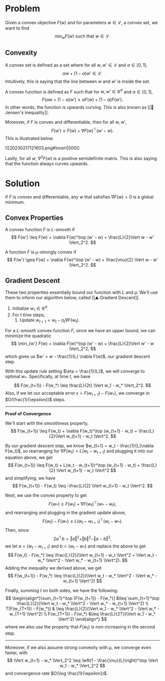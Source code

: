 # Problem
Given a convex objective $F(w)$ and for parameters $w \in \mathcal{L}$, a convex set, we want to find 
$$
\min_w F(w) \text{ such that } w \in \mathcal{L}.
$$

## Convexity
A convex set is defined as a set where for all $w, w' \in \mathcal{L}$ and $\alpha \in [0, 1]$, 
$$
\alpha w + (1 - \alpha)w' \in \mathcal{L}.
$$
 Intuitively, this is saying that the line between $w$ and $w'$ is inside the set.

A convex function is defined as $F$ such that for $w, w' \in \mathbb{R}^d$ and $\alpha \in [0, 1]$, 
$$
F(\alpha w + (1 - \alpha)w') \leq \alpha F(w) + (1 - \alpha)F(w').
$$
 In other words, the function is upwards curving. This is also known as [[🌈 Jensen's Inequality]].

Moreover, if $F$ is convex and differentiable, then for all $w, w'$, 
$$
F(w') \geq F(w) + \nabla F(w)^\top (w' - w).
$$
 This is illustrated below.

![[20230217121603.png#invert|500]]

Lastly, for all $w$, $\nabla^2 F(w)$ is a positive semidefinite matrix. This is also saying that the function always curves upwards.

# Solution
If $F$ is convex and differentiable, any $w$ that satisfies $\nabla F(w) = 0$ is a global minimum.

## Convex Properties
A convex function $F$ is $L$-smooth if 
$$
F(w') \leq F(w) + \nabla F(w)^\top (w' - w) + \frac{L}{2}\Vert w - w' \Vert_2^2.
$$


A function $F$ is $\mu$-strongly convex if 
$$
F(w') \geq F(w) + \nabla F(w)^\top (w' - w) + \frac{\mu}{2} \Vert w - w' \Vert_2^2.
$$


## Gradient Descent
These two properties essentially bound our function with $L$ and $\mu$. We'll use them to inform our algorithm below, called [[⛰️ Gradient Descent]].

1. Initialize $w_1 \in \mathbb{R}^d$.
2. For $t$ time steps,
	1. Update $w_{t+1} = w_t - \eta_t\nabla F(w_t)$.

For a $L$-smooth convex function $F$, since we have an upper bound, we can minimize the quadratic 
$$
\min_{w'} F(w) + \nabla F(w)^\top (w' - w) + \frac{L}{2}\Vert w' - w \Vert_2^2,
$$
 which gives us $w' = w - \frac{1}{L} \nabla F(w)$, our gradient descent step.

With this update rule setting $\eta = \frac{1}{L}$, we will converge to optimal $w_*$. Specifically, at time $t$, we have 
$$
F(w_{t+1}) - F(w_*) \leq \frac{L}{2t} \Vert w_1 - w_* \Vert_2^2.
$$
 Also, if we let our acceptable error $\epsilon = F(w_{t+1}) - F(w_*)$, we converge in $O(\frac{1}{\epsilon})$ steps.

---
**Proof of Convergence**

We'll start with the smoothness property, 
$$
F(w_{t+1}) \leq F(w_t) + \nabla F(w_t)^\top (w_{t+1} - w_t) + \frac{L}{2}\Vert w_{t+1} - w_t \Vert^2.
$$


By our gradient descent step, we know $w_{t+1} = w_t - \frac{1}{L}\nabla F(w_t)$, so rearranging for $\nabla F(w_t) = L(w_t - w_{t+1})$ and plugging it into our equation above, we get 
$$
F(w_{t+1}) \leq F(w_t) + L(w_t - w_{t+1})^\top (w_{t+1} - w_t) + \frac{L}{2} \Vert w_{t+1} - w_t \Vert^2
$$
 and simplifying, we have 
$$
F(w_{t+1}) - F(w_t) \leq -\frac{L}{2} \Vert w_{t+1} - w_t \Vert^2.
$$


Next, we use the convex property to get 
$$
F(w_*) \geq F(w_t) + \nabla F(w_t)^\top (w_* - w_t),
$$
 and rearranging and plugging in the gradient update above, 
$$
F(w_t) - F(w_*) \leq L(w_t - w_{t+1})^\top (w_t - w_*).
$$
 Then, since 
$$
2a^\top b = \Vert a \Vert^2 + \Vert b \Vert^2 - \Vert a - b \Vert^2,
$$
 we let $a = (w_t - w_{t+1})$ and $b = (w_t - w_*)$ and replace the above to get 
$$
F(w_t) - F(w_*) \leq \frac{L}{2}(\Vert w_{t+1} - w_t \Vert^2 + \Vert w_t - w_* \Vert^2 - \Vert w_* - w_{t+1} \Vert^2).
$$
 Adding the inequality we derived above, we get 
$$
F(w_{t+1}) - F(w_*) \leq \frac{L}{2}(\Vert w_t - w_* \Vert^2 - \Vert w_* - w_{t+1} \Vert^2)
$$

Finally, summing $t$ on both sides, we have the following: 
$$
\begin{align*}\sum_{t=1}^\top [F(w_{t+1}) - F(w_*)] &\leq \sum_{t=1}^\top \frac{L}{2}(\Vert w_t - w_* \Vert^2 - \Vert w_* - w_{t+1} \Vert^2) \\ T[F(w_{T+1}) - F(w_*)] & \leq \frac{L}{2}(\Vert w_1 - w_* \Vert^2 - \Vert w_* - w_{T+1} \Vert^2) \\ F(w_{T+1}) - F(w_*) &\leq \frac{L}{2T}(\Vert w_1 - w_* \Vert^2) \end{align*}
$$
 where we also use the property that $F(w_t)$ is non-increasing in the second step.

---

Moreover, if we also assume strong convexity with $\mu$, we converge even faster, with 
$$
\Vert w_{t+1} - w_* \Vert_2^2 \leq \left(1 - \frac{\mu}{L}\right)^\top \Vert w_1 - w_* \Vert_2^2
$$
 and convergence rate $O(\log \frac{1}{\epsilon})$.